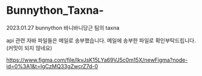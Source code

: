 # Bunnython_Taxna-
2023.01.27 bunnython  바니바니당근 팀의 taxna 

api 관련 자바 파일들은 메일로 송부했습니다.
메일에 송부한 파일로 확인부탁드립니다.(커밋이 되지 않네요)

https://www.figma.com/file/lkvJsK15LYa69VJ5c0m15X/newFigma?node-id=0%3A1&t=IgCzMQ33gZwcrZ7d-0

